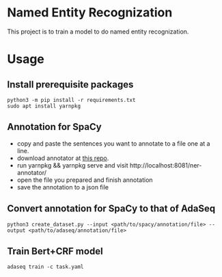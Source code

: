 # Named Entity Recognization

This project is to train a model to do named entity recognization.

# Usage

## Install prerequisite packages

```shell
python3 -m pip install -r requirements.txt
sudo apt install yarnpkg
```

## Annotation for SpaCy

- copy and paste the sentences you want to annotate to a file one at a line.
- download annotator at [this repo](https://github.com/tecoholic/ner-annotator).
- run yarnpkg && yarnpkg serve and visit http://localhost:8081/ner-annotator/
- open the file you prepared and finish annotation
- save the annotation to a json file

## Convert annotation for SpaCy to that of AdaSeq

```shell
python3 create_dataset.py --input <path/to/spacy/annotation/file> --output <path/to/adaseq/annotation/file>
```

## Train Bert+CRF model

```shell
adaseq train -c task.yaml
```

